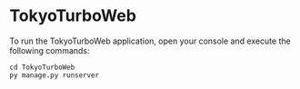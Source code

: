 # TokyoTurboWeb

To run the TokyoTurboWeb application, open your console and execute the following commands:

```console
cd TokyoTurboWeb
py manage.py runserver
